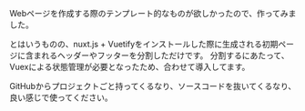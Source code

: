 Webページを作成する際のテンプレート的なものが欲しかったので、作ってみました。

とはいうものの、nuxt.js + Vuetifyをインストールした際に生成される初期ページに含まれるヘッダーやフッターを分割しただけです。
分割するにあたって、Vuexによる状態管理が必要となったため、合わせて導入してます。

GitHubからプロジェクトごと持ってくるなり、ソースコードを抜いてくるなり、良い感じで使ってください。
